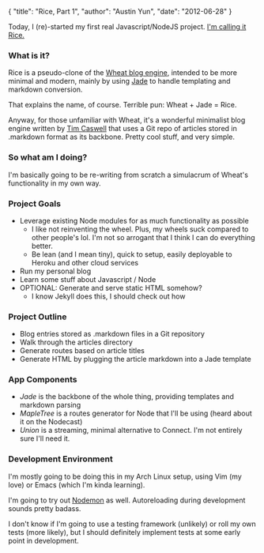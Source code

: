 {
    "title": "Rice, Part 1",
    "author": "Austin Yun",
    "date": "2012-06-28"
}

Today, I (re)-started my first real Javascript/NodeJS project. [I'm calling it Rice.](http://github.com/austinyun/rice)

### What is it?

Rice is a pseudo-clone of the [Wheat blog engine](http://github.com/creationix/wheat), intended to be more minimal and modern, mainly by using [Jade](http://github.com/visionmedia/jade) to handle templating and markdown conversion.

That explains the name, of course. Terrible pun: Wheat + Jade = Rice.

Anyway, for those unfamiliar with Wheat, it's a wonderful minimalist blog engine written by [Tim Caswell](http://howtonode.org) that uses a Git repo of articles stored in .markdown format as its backbone. Pretty cool stuff, and very simple.

### So what am I doing?

I'm basically going to be re-writing from scratch a simulacrum of Wheat's functionality in my own way.

### Project Goals

* Leverage existing Node modules for as much functionality as possible
  * I like not reinventing the wheel. Plus, my wheels suck compared to other people's lol. I'm not so arrogant that I think I can do everything better.
  * Be lean (and I mean tiny), quick to setup, easily deployable to Heroku and other cloud services
* Run my personal blog
* Learn some stuff about Javascript / Node
* OPTIONAL: Generate and serve static HTML somehow?
  * I know Jekyll does this, I should check out how

### Project Outline

* Blog entries stored as .markdown files in a Git repository
* Walk through the articles directory
* Generate routes based on article titles
* Generate HTML by plugging the article markdown into a Jade template

### App Components

* *Jade* is the backbone of the whole thing, providing templates and markdown parsing
* *MapleTree* is a routes generator for Node that I'll be using (heard about it on the Nodecast)
* *Union* is a streaming, minimal alternative to Connect. I'm not entirely sure I'll need it.

### Development Environment

I'm mostly going to be doing this in my Arch Linux setup, using Vim (my love) or Emacs (which I'm kinda learning).

I'm going to try out [Nodemon](http://github.com/remy/nodemon) as well. Autoreloading during development sounds pretty badass.

I don't know if I'm going to use a testing framework (unlikely) or roll my own tests (more likely), but I should definitely implement tests at some early point in development.
